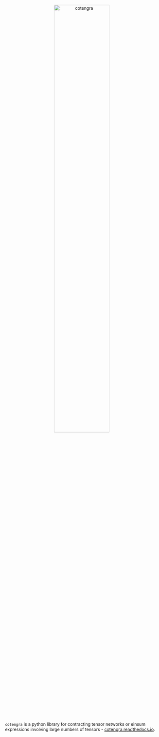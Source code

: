 <p align="center"><img src="https://imgur.com/jMO138y.png" alt="cotengra" width="60%" height="60%"></p>

`cotengra` is a python library for contracting tensor networks or einsum
expressions involving large numbers of tensors -
[cotengra.readthedocs.io](https://cotengra.readthedocs.io/).
